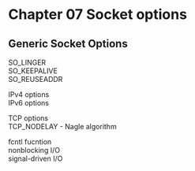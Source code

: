 # Chapter 07 Socket options

## Generic Socket Options
SO_LINGER  
SO_KEEPALIVE  
SO_REUSEADDR  
  
IPv4 options  
IPv6 options  
  
TCP options  
TCP_NODELAY - Nagle algorithm  
  
fcntl fucntion  
nonblocking I/O  
signal-driven I/O  
